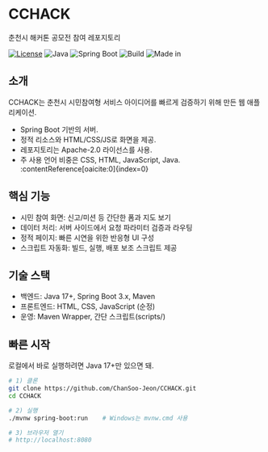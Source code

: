 # CCHACK
춘천시 해커톤 공모전 참여 레포지토리

[![License](https://img.shields.io/badge/License-Apache_2.0-blue.svg)](LICENSE)
![Java](https://img.shields.io/badge/Java-17+-red)
![Spring Boot](https://img.shields.io/badge/Spring%20Boot-3.x-green)
![Build](https://img.shields.io/badge/Build-Maven-lightgrey)
![Made in](https://img.shields.io/badge/Made%20in-Korea-black)

## 소개
CCHACK는 춘천시 시민참여형 서비스 아이디어를 빠르게 검증하기 위해 만든 웹 애플리케이션. 
- Spring Boot 기반의 서버.
- 정적 리소스와 HTML/CSS/JS로 화면을 제공.
- 레포지토리는 Apache-2.0 라이선스를 사용.
- 주 사용 언어 비중은 CSS, HTML, JavaScript, Java. :contentReference[oaicite:0]{index=0}

## 핵심 기능
- 시민 참여 화면: 신고/미션 등 간단한 폼과 지도 보기
- 데이터 처리: 서버 사이드에서 요청 파라미터 검증과 라우팅
- 정적 페이지: 빠른 시연을 위한 반응형 UI 구성
- 스크립트 자동화: 빌드, 실행, 배포 보조 스크립트 제공

## 기술 스택
- 백엔드: Java 17+, Spring Boot 3.x, Maven
- 프론트엔드: HTML, CSS, JavaScript (순정)
- 운영: Maven Wrapper, 간단 스크립트(scripts/)

## 빠른 시작
로컬에서 바로 실행하려면 Java 17+만 있으면 돼.

```bash
# 1) 클론
git clone https://github.com/ChanSoo-Jeon/CCHACK.git
cd CCHACK

# 2) 실행
./mvnw spring-boot:run    # Windows는 mvnw.cmd 사용

# 3) 브라우저 열기
# http://localhost:8080
